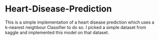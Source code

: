 # Heart-Disease-Prediction

This is a simple implementation of a heart disease prediction which uses a k-nearest neighbour Classifier to do so. I picked a simple dataset from kaggle and implemented this model on that dataset.
